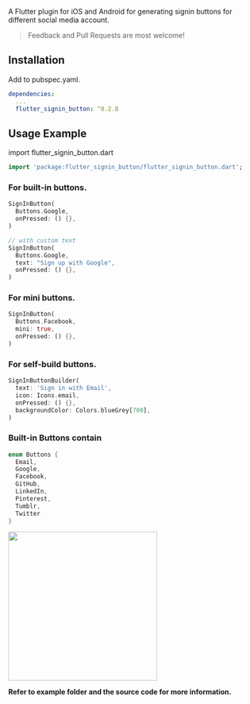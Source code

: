 A Flutter plugin for iOS and Android for generating signin buttons for different social media account.

> Feedback and Pull Requests are most welcome!

## Installation

Add to pubspec.yaml.

```yaml
dependencies:
  ...
  flutter_signin_button: ^0.2.8
```

## Usage Example

import flutter_signin_button.dart

```dart
import 'package:flutter_signin_button/flutter_signin_button.dart';
```

### For built-in buttons.

```dart
SignInButton(
  Buttons.Google,
  onPressed: () {},
)

// with custom text
SignInButton(
  Buttons.Google,
  text: "Sign up with Google",
  onPressed: () {},
)
```

### For mini buttons.

```dart
SignInButton(
  Buttons.Facebook,
  mini: true,
  onPressed: () {},
)
```

### For self-build buttons.

```dart
SignInButtonBuilder(
  text: 'Sign in with Email',
  icon: Icons.email,
  onPressed: () {},
  backgroundColor: Colors.blueGrey[700],
)
```

### Built-in Buttons contain

```dart
enum Buttons {
  Email,
  Google,
  Facebook,
  GitHub,
  LinkedIn,
  Pinterest,
  Tumblr,
  Twitter
}
```

<img src="https://i.pinimg.com/564x/64/2e/a4/642ea46654d3b0dff12bebafe288ba89.jpg" width="300">

**Refer to example folder and the source code for more information.**
